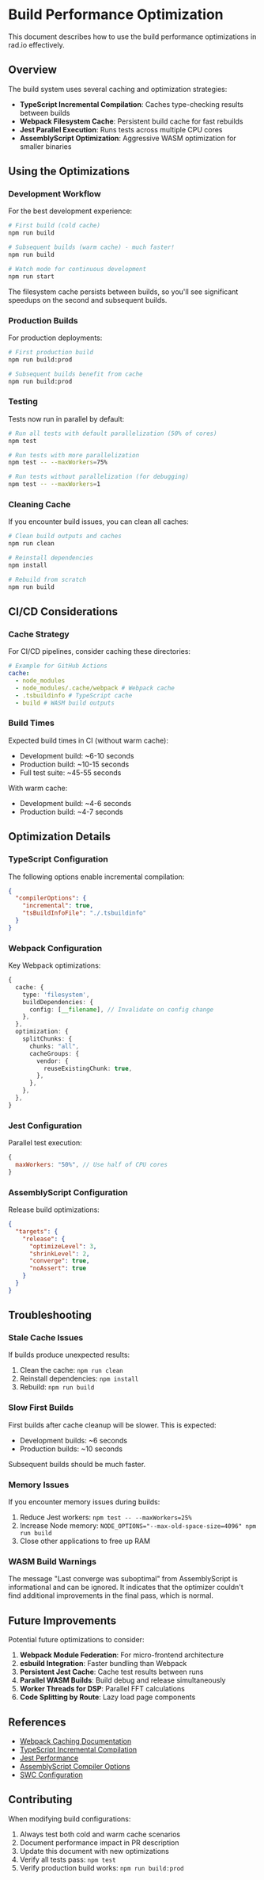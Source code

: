 # Build Performance Optimization

This document describes how to use the build performance optimizations in rad.io effectively.

## Overview

The build system uses several caching and optimization strategies:

- **TypeScript Incremental Compilation**: Caches type-checking results between builds
- **Webpack Filesystem Cache**: Persistent build cache for fast rebuilds
- **Jest Parallel Execution**: Runs tests across multiple CPU cores
- **AssemblyScript Optimization**: Aggressive WASM optimization for smaller binaries

## Using the Optimizations

### Development Workflow

For the best development experience:

```bash
# First build (cold cache)
npm run build

# Subsequent builds (warm cache) - much faster!
npm run build

# Watch mode for continuous development
npm run start
```

The filesystem cache persists between builds, so you'll see significant speedups on the second and subsequent builds.

### Production Builds

For production deployments:

```bash
# First production build
npm run build:prod

# Subsequent builds benefit from cache
npm run build:prod
```

### Testing

Tests now run in parallel by default:

```bash
# Run all tests with default parallelization (50% of cores)
npm test

# Run tests with more parallelization
npm test -- --maxWorkers=75%

# Run tests without parallelization (for debugging)
npm test -- --maxWorkers=1
```

### Cleaning Cache

If you encounter build issues, you can clean all caches:

```bash
# Clean build outputs and caches
npm run clean

# Reinstall dependencies
npm install

# Rebuild from scratch
npm run build
```

## CI/CD Considerations

### Cache Strategy

For CI/CD pipelines, consider caching these directories:

```yaml
# Example for GitHub Actions
cache:
  - node_modules
  - node_modules/.cache/webpack # Webpack cache
  - .tsbuildinfo # TypeScript cache
  - build # WASM build outputs
```

### Build Times

Expected build times in CI (without warm cache):

- Development build: ~6-10 seconds
- Production build: ~10-15 seconds
- Full test suite: ~45-55 seconds

With warm cache:

- Development build: ~4-6 seconds
- Production build: ~4-7 seconds

## Optimization Details

### TypeScript Configuration

The following options enable incremental compilation:

```json
{
  "compilerOptions": {
    "incremental": true,
    "tsBuildInfoFile": "./.tsbuildinfo"
  }
}
```

### Webpack Configuration

Key Webpack optimizations:

```typescript
{
  cache: {
    type: 'filesystem',
    buildDependencies: {
      config: [__filename], // Invalidate on config change
    },
  },
  optimization: {
    splitChunks: {
      chunks: "all",
      cacheGroups: {
        vendor: {
          reuseExistingChunk: true,
        },
      },
    },
  },
}
```

### Jest Configuration

Parallel test execution:

```javascript
{
  maxWorkers: "50%", // Use half of CPU cores
}
```

### AssemblyScript Configuration

Release build optimizations:

```json
{
  "targets": {
    "release": {
      "optimizeLevel": 3,
      "shrinkLevel": 2,
      "converge": true,
      "noAssert": true
    }
  }
}
```

## Troubleshooting

### Stale Cache Issues

If builds produce unexpected results:

1. Clean the cache: `npm run clean`
2. Reinstall dependencies: `npm install`
3. Rebuild: `npm run build`

### Slow First Builds

First builds after cache cleanup will be slower. This is expected:

- Development builds: ~6 seconds
- Production builds: ~10 seconds

Subsequent builds should be much faster.

### Memory Issues

If you encounter memory issues during builds:

1. Reduce Jest workers: `npm test -- --maxWorkers=25%`
2. Increase Node memory: `NODE_OPTIONS="--max-old-space-size=4096" npm run build`
3. Close other applications to free up RAM

### WASM Build Warnings

The message "Last converge was suboptimal" from AssemblyScript is informational and can be ignored. It indicates that the optimizer couldn't find additional improvements in the final pass, which is normal.

## Future Improvements

Potential future optimizations to consider:

1. **Webpack Module Federation**: For micro-frontend architecture
2. **esbuild Integration**: Faster bundling than Webpack
3. **Persistent Jest Cache**: Cache test results between runs
4. **Parallel WASM Builds**: Build debug and release simultaneously
5. **Worker Threads for DSP**: Parallel FFT calculations
6. **Code Splitting by Route**: Lazy load page components

## References

- [Webpack Caching Documentation](https://webpack.js.org/configuration/cache/)
- [TypeScript Incremental Compilation](https://www.typescriptlang.org/tsconfig#incremental)
- [Jest Performance](https://jestjs.io/docs/cli#--maxworkersnumstring)
- [AssemblyScript Compiler Options](https://www.assemblyscript.org/compiler.html)
- [SWC Configuration](https://swc.rs/docs/configuration/swcrc)

## Contributing

When modifying build configurations:

1. Always test both cold and warm cache scenarios
2. Document performance impact in PR description
3. Update this document with new optimizations
4. Verify all tests pass: `npm test`
5. Verify production build works: `npm run build:prod`
